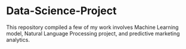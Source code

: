 # Data-Science-Project

This repository compiled a few of my work involves Machine Learning model, Natural Language Processing project, and predictive marketing analytics. 

